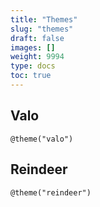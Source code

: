 ```yaml
---
title: "Themes"
slug: "themes"
draft: false
images: []
weight: 9994
type: docs
toc: true
---
```


## Valo
   
    @theme("valo")

## Reindeer

    @theme("reindeer")

